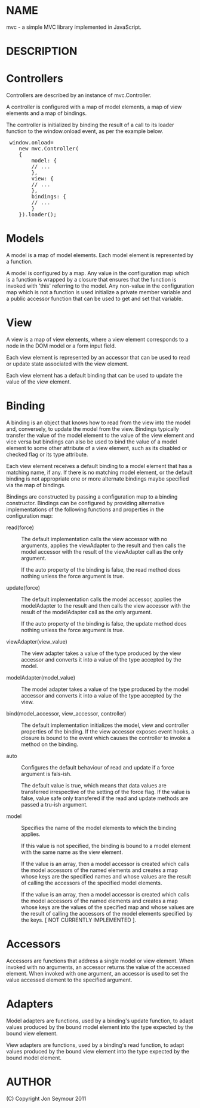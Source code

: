 NAME
====
mvc - a simple MVC library implemented in JavaScript.

DESCRIPTION
===========

Controllers
===========
Controllers are described by an instance of mvc.Controller.

A controller is configured with a map of model elements, a map of view elements and a map of bindings.

The controller is initialized by binding the result of a call to its loader function to the
window.onload event, as per the example below.

<pre>
 window.onload=
    new mvc.Controller(
	{
	    model: {
		// ...
	    },
	    view: {
		// ...
	    },
	    bindings: {
		// ...
	    }
	}).loader();
</pre>
Models
======
A model is a map of model elements. Each model element is represented by a function.

A model is configured by a map. Any value in the configuration map which is a function
is wrapped by a closure that ensures that the function is invoked with 'this' referring
to the model. Any non-value in the configuration map which is not a function is used
initialize a private member variable and a public accessor function that can be used to get and set
that variable.

View
====
A view is a map of view elements, where a view element corresponds to a node in the DOM model
or a form input field. 

Each view element is represented by an accessor that can be used to read or update state 
associated with the view element.

Each view element has a default binding that can be used to update the value of the view element.

Binding
=======
A binding is an object that knows how to read from the view into the model and, conversely, to
update the model from the view. Bindings typically transfer the value of the model element to the
value of the view element and vice versa but bindings can also be used to bind the value of a model
element to some other attribute of a view element, such as its disabled or checked flag or its type
attribute.

Each view element receives a default binding to a model element that has a matching name, if any. If there is 
no matching model element, or the default binding is not appropriate one or more alternate bindings 
maybe specified via the map of bindings.

Bindings are constructed by passing a configuration map to a binding constructor. Bindings 
can be configured by providing alternative implementations of the following functions and properties in the 
configuration map:
<dl>
  <dt>read(force)</dt>
  <dd>
    <p>The default implementation calls the view accessor with no arguments, applies the viewAdapter 
      to the result and then calls the model accessor with the result of the viewAdapter call as the only argument.</p>
    <p>If the auto property of the binding is false, the read method does nothing unless the force argument is true.</p>
  </dd>

  <dt>update(force)</dt>
  <dd>
    <p>The default implementation calls the model accessor, applies the modelAdapter to the result and then
    calls the view accessor with the result of the modelAdapter call as the only argument.</p>
    <p>If the auto property of the binding is false, the update method does nothing unless the force argument is true.</p>
  </dd>

  <dt>viewAdapter(view_value)</dt>
  <dd><p>The view adapter takes a value of the type produced by the view accessor and converts it into a value
    of the type accepted by the model.</p></dd>

  <dt>modelAdapter(model_value)</dt>
  <dd>
    <p>The model adapter takes a value of the type produced by the model accessor and converts it into a value
    of the type accepted by the view.</p>
  </dd>

  <dt>bind(model_accessor, view_accessor, controller)</dt>
  <dd>
    <p>
      The default implementation initializes the model, view and controller properties of the binding. If the 
      view accessor exposes event hooks, a closure is bound to the event which causes the controller to 
      invoke a method on the binding. 
    </p>
  </dd>

  <dt>auto</dt>
  <dd>	
    <p>Configures the default behaviour of read and update if a force argument is fals-ish.</p>
    <p>The default value is true, which means that data values are transferred irrespective of the setting
      of the force flag. If the value is false, value safe only transfered if the read and update methods
      are passed a tru-ish argument.</p>
  </dd>

  <dt>model</dt>
  <dd>
    <p>Specifies the name of the model elements to which the binding applies.</p>
    <p>If this value is not specified, the binding is bound to a model element with the same name as the 
      view element.</p>
    <p>If the value is an array, then a model accessor is created which calls the model accessors of the named
      elements and creates a map whose keys are the specified names and whose values are the result of
    calling the accessors of the specified model elements.</p>
    <p>If the value is an array, then a model accessor is created which calls the model accessors of the named
      elements and creates a map whose keys are the values of the specified map and whose values are the result
      of calling the accessors of the model elements specified by the keys. [ NOT CURRENTLY IMPLEMENTED ].
  </dd>

</dl>



Accessors
=========
Accessors are functions that address a single model or view element. When invoked with no arguments, 
an accessor returns the value of the accessed element. When invoked with one argument, 
an accessor is used to set the value accessed element to the specified argument.


Adapters
========
Model adapters are functions, used by a binding's update function, to adapt values produced by 
the bound model element into the type expected by the bound view element. 

View adapters are functions, used by a binding's read function, to adapt values produced by 
the bound view element into the type expected by the bound model element.

AUTHOR
======
(C) Copyright Jon Seymour 2011
	
